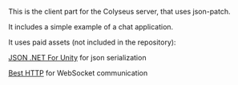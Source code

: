 This is the client part for the Colyseus server, that uses json-patch.

It includes a simple example of a chat application.

It uses paid assets (not included in the repository):

[JSON .NET For Unity](https://www.assetstore.unity3d.com/en/#!/content/11347) for json serialization

[Best HTTP](https://www.assetstore.unity3d.com/en/#!/content/10872) for WebSocket communication